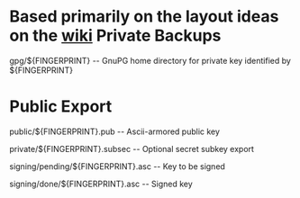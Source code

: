 
Based primarily on the layout ideas on the [wiki](https://wiki.debian.org/OpenPGP/CleanRoomLiveEnvironment/#Flash_card_layout)
Private Backups
===============
gpg/${FINGERPRINT} 			-- GnuPG home directory for private key identified by ${FINGERPRINT}

Public Export
=============
public/${FINGERPRINT}.pub		-- Ascii-armored public key

private/${FINGERPRINT}.subsec		-- Optional secret subkey export

signing/pending/${FINGERPRINT}.asc 	-- Key to be signed

signing/done/${FINGERPRINT}.asc		-- Signed key
